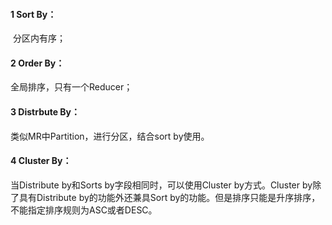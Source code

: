 #### 1 Sort By：

​	分区内有序；

####  2 Order By：

全局排序，只有一个Reducer；

####  3  Distrbute By：

类似MR中Partition，进行分区，结合sort by使用。

####  4 Cluster By：

当Distribute by和Sorts by字段相同时，可以使用Cluster by方式。Cluster by除了具有Distribute by的功能外还兼具Sort by的功能。但是排序只能是升序排序，不能指定排序规则为ASC或者DESC。

